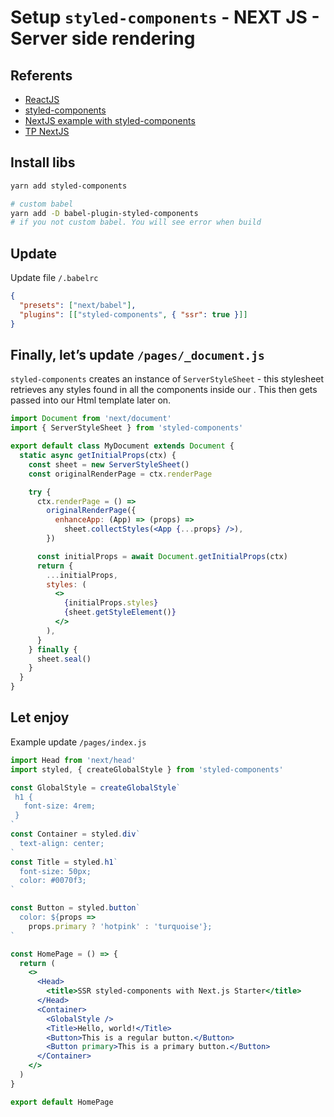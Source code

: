 # Setup `styled-components` - NEXT JS - Server side rendering

## Referents

- [ReactJS](https://reactjs.org/)
- [styled-components](https://styled-components.com/)
- [NextJS example with styled-components](https://github.com/vercel/next.js/tree/master/examples/with-styled-components)
- [TP NextJS](https://tampm.com/blog/next-js/)

## Install libs

```bash
yarn add styled-components

# custom babel
yarn add -D babel-plugin-styled-components
# if you not custom babel. You will see error when build
```

## Update

Update file `/.babelrc`

```json
{
  "presets": ["next/babel"],
  "plugins": [["styled-components", { "ssr": true }]]
}
```

## Finally, let’s update `/pages/_document.js`

`styled-components` creates an instance of `ServerStyleSheet` - this stylesheet retrieves any styles found in all the components inside our <App />. This then gets passed into our Html template later on.

```jsx
import Document from 'next/document'
import { ServerStyleSheet } from 'styled-components'

export default class MyDocument extends Document {
  static async getInitialProps(ctx) {
    const sheet = new ServerStyleSheet()
    const originalRenderPage = ctx.renderPage

    try {
      ctx.renderPage = () =>
        originalRenderPage({
          enhanceApp: (App) => (props) =>
            sheet.collectStyles(<App {...props} />),
        })

      const initialProps = await Document.getInitialProps(ctx)
      return {
        ...initialProps,
        styles: (
          <>
            {initialProps.styles}
            {sheet.getStyleElement()}
          </>
        ),
      }
    } finally {
      sheet.seal()
    }
  }
}
```

## Let enjoy

Example update `/pages/index.js`

```jsx
import Head from 'next/head'
import styled, { createGlobalStyle } from 'styled-components'

const GlobalStyle = createGlobalStyle`
 h1 {
   font-size: 4rem;
 }
`
const Container = styled.div`
  text-align: center;
`
const Title = styled.h1`
  font-size: 50px;
  color: #0070f3;
`

const Button = styled.button`
  color: ${props =>
    props.primary ? 'hotpink' : 'turquoise'};
`

const HomePage = () => {
  return (
    <>
      <Head>
        <title>SSR styled-components with Next.js Starter</title>
      </Head>
      <Container>
        <GlobalStyle />
        <Title>Hello, world!</Title>
        <Button>This is a regular button.</Button>
        <Button primary>This is a primary button.</Button>
      </Container>
    </>
  )
}

export default HomePage
```
